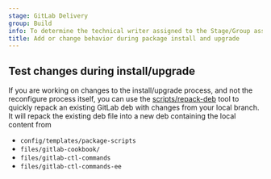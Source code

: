 ```yaml
---
stage: GitLab Delivery
group: Build
info: To determine the technical writer assigned to the Stage/Group associated with this page, see https://handbook.gitlab.com/handbook/product/ux/technical-writing/#assignments
title: Add or change behavior during package install and upgrade
---
```


## Test changes during install/upgrade

If you are working on changes to the install/upgrade process, and not the reconfigure process itself, you can use the [scripts/repack-deb](https://gitlab.com/gitlab-org/omnibus-gitlab/blob/master/scripts/repack-deb) tool to quickly repack an existing GitLab deb with changes from your local branch. It will repack the existing deb file into a new deb containing the local content from

- `config/templates/package-scripts`
- `files/gitlab-cookbook/`
- `files/gitlab-ctl-commands`
- `files/gitlab-ctl-commands-ee`
